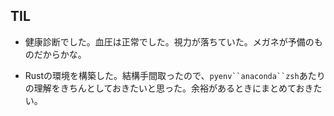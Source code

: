 ## TIL

* 健康診断でした。血圧は正常でした。視力が落ちていた。メガネが予備のものだからかな。

* Rustの環境を構築した。結構手間取ったので、`pyenv``anaconda``zsh`あたりの理解をきちんとしておきたいと思った。余裕があるときにまとめておきたい。